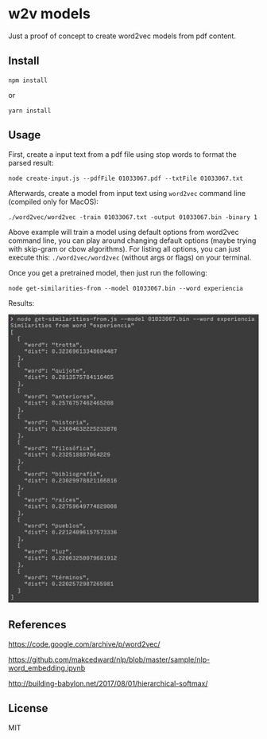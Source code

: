 # w2v models

Just a proof of concept to create word2vec models from pdf content.

## Install

```
npm install
```

or

```
yarn install
```

## Usage

First, create a input text from a pdf file using stop words to format the parsed result:

```
node create-input.js --pdfFile 01033067.pdf --txtFile 01033067.txt
```

Afterwards, create a model from input text using `word2vec` command line (compiled only for MacOS):

```
./word2vec/word2vec -train 01033067.txt -output 01033067.bin -binary 1
```

Above example will train a model using default options from word2vec command line, you can play around changing default options (maybe trying with skip-gram or cbow algorithms). For listing all options, you can just execute this: `./word2vec/word2vec` (without args or flags) on your terminal.

Once you get a pretrained model, then just run the following:

```
node get-similarities-from --model 01033067.bin --word experiencia
```

Results:

![](sample.png?raw=true)

## References

https://code.google.com/archive/p/word2vec/

https://github.com/makcedward/nlp/blob/master/sample/nlp-word_embedding.ipynb

http://building-babylon.net/2017/08/01/hierarchical-softmax/

## License

MIT
